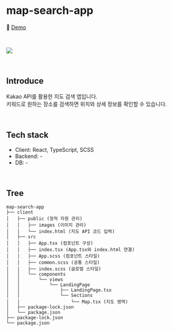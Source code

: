 # map-search-app

📎 [Demo](https://fromnowwon.github.io/map-search-app/)

<br/>

![](./client/public/images/kakao-api-map-search-app-16_9.gif)

<br />

## Introduce
Kakao API를 활용한 지도 검색 앱입니다. <br/>
키워드로 원하는 장소를 검색하면 위치와 상세 정보를 확인할 수 있습니다.

<br/>

## Tech stack
- Client: React, TypeScript, SCSS
- Backend: -
- DB: -


<br />

## Tree
```
map-search-app
├── client
│   ├── public (정적 자원 관리)
│   │   ├── images (이미지 관리)
│   │   └── index.html (지도 API 코드 입력)
│   ├── src
│   │   ├── App.tsx (컴포넌트 구성)
│   │   ├── index.tsx (App.tsx와 index.html 연결)
│   │   ├── App.scss (컴포넌트 스타일)
│   │   ├── common.scss (공통 스타일)
│   │   ├── index.scss (글로벌 스타일)
│   │   └── components
│   │       └── views
│   │           └── LandingPage
│   │               ├── LandingPage.tsx
│   │               └── Sections
│   │                   └── Map.tsx (지도 영역)
│   ├── package-lock.json
│   └── package.json
├── package-lock.json
└── package.json
```